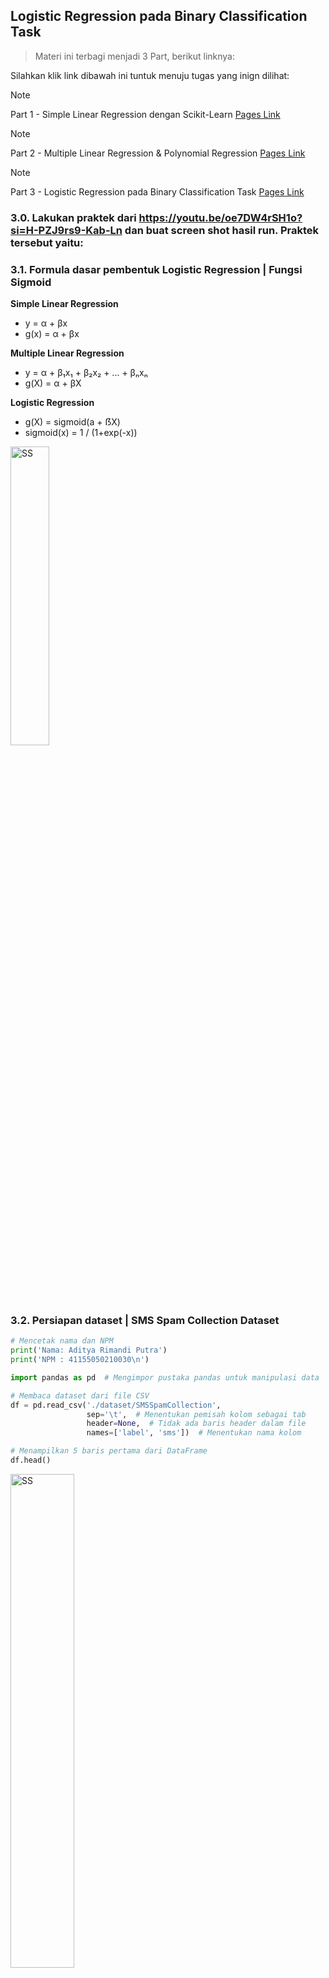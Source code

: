 ## Logistic Regression pada Binary Classification Task

> Materi ini terbagi menjadi 3 Part, berikut linknya:

Silahkan klik link dibawah ini tuntuk menuju tugas yang inign dilihat:

> [!NOTE]
> Part 1 - Simple Linear Regression dengan Scikit-Learn [Pages Link](https://github.com/AdityaR-AI/MLC/blob/main/P2/Regresi_I.md)

> [!NOTE]
> Part 2 - Multiple Linear Regression & Polynomial Regression [Pages Link](https://github.com/AdityaR-AI/MLC/blob/main/P2/Regresi_II.md)

> [!NOTE]
> Part 3 - Logistic Regression pada Binary Classification Task [Pages Link](https://github.com/AdityaR-AI/MLC/blob/main/P2/Regresi_III.md)

### 3.0. Lakukan praktek dari https://youtu.be/oe7DW4rSH1o?si=H-PZJ9rs9-Kab-Ln  dan buat screen shot hasil run. Praktek tersebut yaitu:

### 3.1. Formula dasar pembentuk Logistic Regression | Fungsi Sigmoid

**Simple Linear Regression**
  - y = α + βx
  - g(x) = α + βx 

**Multiple Linear Regression**
  - y = α + β₁x₁ + β₂x₂ + ... + βₙxₙ
  - g(X) = α + βX

**Logistic Regression**
  - g(X) = sigmoid(a + ẞX)
  - sigmoid(x) = 1 / (1+exp(-x))

<img src="https://raw.githubusercontent.com/AdityaR-AI/MLC/main/P2/a.png?raw=true" alt="SS" width="35%"/>

### 3.2. Persiapan dataset | SMS Spam Collection Dataset

```python
# Mencetak nama dan NPM
print('Nama: Aditya Rimandi Putra')
print('NPM : 41155050210030\n')

import pandas as pd  # Mengimpor pustaka pandas untuk manipulasi data

# Membaca dataset dari file CSV
df = pd.read_csv('./dataset/SMSSpamCollection',
                 sep='\t',  # Menentukan pemisah kolom sebagai tab
                 header=None,  # Tidak ada baris header dalam file
                 names=['label', 'sms'])  # Menentukan nama kolom

# Menampilkan 5 baris pertama dari DataFrame
df.head()
```

<img src="https://raw.githubusercontent.com/AdityaR-AI/MLC/main/P2/pics/2c1.png?raw=true" alt="SS" width="45%"/>

```python
# Menghitung jumlah setiap label (spam dan ham)
df['label'].value_counts()
```

<img src="https://raw.githubusercontent.com/AdityaR-AI/MLC/main/P2/pics/2c2.png?raw=true" alt="SS" width="28%"/>

### 3.3. Pembagian training dan testing set

```python
# Mencetak nama dan NPM
print('Nama: Aditya Rimandi Putra')
print('NPM : 41155050210030\n')

from sklearn.preprocessing import LabelBinarizer  # Mengimpor LabelBinarizer untuk mengubah label menjadi format biner
X = df['sms'].values  # Mengambil nilai SMS dari DataFrame
y = df['label'].values  # Mengambil nilai label dari DataFrame

# Membuat objek LabelBinarizer dan mengubah label menjadi format biner
lb = LabelBinarizer()
y = lb.fit_transform(y).ravel()  # Transformasi dan meratakan array hasil

# Menampilkan kelas yang ada setelah binarisasi
lb.classes_
```

<img src="https://raw.githubusercontent.com/AdityaR-AI/MLC/main/P2/pics/2c3.png?raw=true" alt="SS" width="28%"/>

```python
from sklearn.model_selection import train_test_split  # Mengimpor fungsi untuk membagi dataset
X_train, X_test, y_train, y_test = train_test_split(X, y, test_size=0.25, random_state=0)  # Membagi data menjadi set pelatihan dan pengujian

# Menampilkan data pelatihan
print(X_train, '\n')
print(y_train)
```

<img src="https://raw.githubusercontent.com/AdityaR-AI/MLC/main/P2/pics/2c4.png?raw=true" alt="SS" width="95%"/>

### 3.4. Feature extraction dengan TF-IDF

```python
# Mencetak nama dan NPM
print('Nama: Aditya Rimandi Putra')
print('NPM : 41155050210030\n')

from sklearn.feature_extraction.text import TfidfVectorizer  # Mengimpor TfidfVectorizer untuk mengubah teks menjadi representasi numerik

# Membuat objek TfidfVectorizer dengan mengabaikan kata-kata umum (stop words)
vectorizer = TfidfVectorizer(stop_words='english')

# Mengubah data pelatihan menjadi representasi TF-IDF
X_train_tfidf = vectorizer.fit_transform(X_train)

# Mengubah data pengujian menjadi representasi TF-IDF menggunakan vektor yang sama
X_test_tfidf = vectorizer.transform(X_test)

# Menampilkan representasi TF-IDF dari data pelatihan
print(X_train_tfidf)
```

<img src="https://raw.githubusercontent.com/AdityaR-AI/MLC/main/P2/pics/2c5.png?raw=true" alt="SS" width="32%"/>

### 3.5. Binary Classification dengan Logistic Regression

```python
# Mencetak nama dan NPM
print('Nama: Aditya Rimandi Putra')
print('NPM : 41155050210030\n')

from sklearn.linear_model import LogisticRegression  # Mengimpor LogisticRegression dari scikit-learn

# Membuat objek model Logistic Regression
model = LogisticRegression()

# Melatih model menggunakan data pelatihan TF-IDF dan label
model.fit(X_train_tfidf, y_train)

# Memprediksi label untuk data pengujian TF-IDF
y_pred = model.predict(X_test_tfidf)

# Menampilkan 5 prediksi pertama beserta SMS yang sesuai
for pred, sms in zip(y_pred[:5], X_test[:5]):
    print(f'PRED: {pred} SMS: {sms}\n')
```

<img src="https://raw.githubusercontent.com/AdityaR-AI/MLC/main/P2/pics/2c6.png?raw=true" alt="SS" width="95%"/>


### 3.6. Evaluation Metrics pada Binary Classification Task

> Terdiri dari

<ul>
  <li>Confusion Matrix</li>
  <li>Accuracy</li>
  <li>Precission & Recall</li>
  <li>F1 Score</li>
  <li>ROC</li>
</ul>

<strong>Dengan Terminologi Dasar</strong> 
<ul> 
  <li>True Positive (TP)</li> 
  <li>True Negative (TN)</li> 
  <li>False Positive (FP)</li> 
  <li>False Negative (FN)</li> 
</ul>

### 3.7. Pengenalan Confusion Matrix

```python
# Mencetak nama dan NPM
print('Nama: Aditya Rimandi Putra')
print('NPM : 41155050210030\n')

from sklearn.metrics import confusion_matrix  # Mengimpor fungsi confusion_matrix dari scikit-learn

# Membuat matriks kebingungan (confusion matrix) berdasarkan label sebenarnya dan prediksi
matrix = confusion_matrix(y_test, y_pred)

# Menampilkan matriks kebingungan
matrix
```

<img src="https://raw.githubusercontent.com/AdityaR-AI/MLC/main/P2/pics/2c7.png?raw=true" alt="SS" width="30%"/>

```python
# Mengambil nilai TN, FP, FN, TP dari matriks kebingungan
tn, fp, fn, tp = matrix.ravel()

# Mencetak nilai TN, FP, FN, TP
print(f'TN: {tn}')
print(f'FP: {fp}')
print(f'FN: {fn}')
print(f'TP: {tp}')
```

<img src="https://raw.githubusercontent.com/AdityaR-AI/MLC/main/P2/pics/2c8.png?raw=true" alt="SS" width="10%"/>

```python
import matplotlib.pyplot as plt  # Mengimpor pustaka matplotlib untuk visualisasi

# Menampilkan matriks kebingungan sebagai gambar
plt.matshow(matrix)  # Menggunakan matshow untuk menampilkan matriks kebingungan

plt.colorbar()  # Menambahkan bar warna untuk menunjukkan skala nilai
plt.title('Confusion Matrix')  # Menambahkan judul pada grafik
plt.ylabel('True label')  # Menambahkan label pada sumbu y
plt.xlabel('Predicted label')  # Menambahkan label pada sumbu x
plt.show()  # Menampilkan grafik
```

<img src="https://raw.githubusercontent.com/AdityaR-AI/MLC/main/P2/pics/2c9.png?raw=true" alt="SS" width="35%"/>

### 3.8. Pengenalan Accuracy Score

Accuracy (Akurasi) merupakan pengukuran proporsi prediksi yang benar dari total prediksi. Rumus akurasi adalah:

> Akurasi = TP+TN / TP+TN+FP+FN = (Jumlah prediksi benar) / (Jumlah total prediksi)

Contohnya, jika model Anda memprediksi 100 data dan 90 di antaranya benar, maka akurasinya adalah 90%.

Referensi: https://en.wikipedia.org/wiki/Accuracy_and_precision

```python
# Mencetak nama dan NPM
print('Nama: Aditya Rimandi Putra')
print('NPM : 41155050210030\n')

from sklearn.metrics import accuracy_score  # Mengimpor fungsi accuracy_score dari scikit-learn

# Menghitung dan menampilkan akurasi model
accuracy = accuracy_score(y_test, y_pred)
accuracy
```

<img src="https://raw.githubusercontent.com/AdityaR-AI/MLC/main/P2/pics/2c10.png?raw=true" alt="SS" width="25%"/>

### 3.9. Pengenalan Precision dan Recall

**Precission & Recall**

Selain menggunakan accuracy, performa dari suatu classifier umumnya juga diukur berdasarkan nilai Precission dan Recall.

Referensi: https://en.wikipedia.org/wiki/Precision_and_recall

**Precission or Positive Predictive Value (PPV)**

> Precission = TP / TP+FP

Referensi: https://en.wikipedia.org/wiki/Positive_and_negative_predictive_values

```python
# Mencetak nama dan NPM
print('Nama: Aditya Rimandi Putra')
print('NPM : 41155050210030\n')

from sklearn.metrics import precision_score  # Mengimpor fungsi precision_score dari scikit-learn

# Menghitung dan menampilkan presisi model
precision = precision_score(y_test, y_pred)
precision
```

<img src="https://raw.githubusercontent.com/AdityaR-AI/MLC/main/P2/pics/2c11.png?raw=true" alt="SS" width="25%"/>

**Recall or True Positive Rate (TPR) or Sensitivity**

> Recall = TP / TP+FN

Referensi: https://en.wikipedia.org/wiki/Sensitivity_and_specificity

```python
# Mencetak nama dan NPM
print('Nama: Aditya Rimandi Putra')
print('NPM : 41155050210030\n')

from sklearn.metrics import recall_score  # Mengimpor fungsi recall_score dari scikit-learn

# Menghitung dan menampilkan recall model
recall = recall_score(y_test, y_pred)
recall
```

<img src="https://raw.githubusercontent.com/AdityaR-AI/MLC/main/P2/pics/2c12.png?raw=true" alt="SS" width="25%"/>

### 3.10. Pengenalan F1 Score | F1 Measure

**F1-Score**

F1-score atau F1-measure adalah harmonic mean dari precission dan recall.

> F1 score = precission × recall / precission + recall

Referensi: https://en.wikipedia.org/wiki/F-score

```python
# Mencetak nama dan NPM
print('Nama: Aditya Rimandi Putra')
print('NPM : 41155050210030\n')

from sklearn.metrics import f1_score  # Mengimpor fungsi f1_score dari scikit-learn

# Menghitung dan menampilkan F1-score model
f1_score(y_test, y_pred)

```

<img src="https://raw.githubusercontent.com/AdityaR-AI/MLC/main/P2/pics/2c13.png?raw=true" alt="SS" width="25%"/>

### 3.11. Pengenalan ROC | Receiver Operating Characteristic

**ROC: Receiver Operating Characteristic**

ROC menawarkan visualisasi terhadap performa dari classifier dengan membandingkan nilai Recall (TPR) dan nilai Fallout (FPR)

> fallout = FP / TN+FP

Referensi: https://en.wikipedia.org/wiki/Receiver_operating_characteristic

<img src="https://raw.githubusercontent.com/AdityaR-AI/MLC/main/P2/b.png?raw=true" alt="SS" width="40%"/>

```python
# Mencetak nama dan NPM
print('Nama: Aditya Rimandi Putra')
print('NPM : 41155050210030\n')

from sklearn.metrics import roc_curve, auc  # Mengimpor fungsi roc_curve dan auc dari scikit-learn
import matplotlib.pyplot as plt  # Mengimpor matplotlib untuk visualisasi

# Menghitung probabilitas prediksi dari model
prob_estimates = model.predict_proba(X_test_tfidf)

# Menghitung False Positive Rate (FPR), True Positive Rate (TPR), dan threshold
fpr, tpr, threshold = roc_curve(y_test, prob_estimates[:, 1])

# Menghitung Area Under the Curve (AUC)
nilai_auc = auc(fpr, tpr)

# Memvisualisasikan ROC Curve
plt.plot(fpr, tpr, 'b', label=f'AUC={nilai_auc:.2f}')  # Plot ROC Curve
plt.plot([0, 1], [0, 1], 'r--', label='Random Classifier')  # Garis acuan untuk classifier acak
plt.title('ROC: Receiver Operating Characteristic')  # Judul plot
plt.xlabel('Fallout or False Positive Rate')  # Label sumbu X
plt.ylabel('Recall or True Positive Rate')  # Label sumbu Y
plt.legend()  # Menampilkan legenda
plt.show()  # Menampilkan plot
```

<img src="https://raw.githubusercontent.com/AdityaR-AI/MLC/main/P2/pics/2c14.png?raw=true" alt="SS" width="60%"/>



